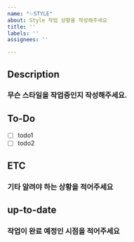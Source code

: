 ```yaml
---
name: "✨STYLE"
about: Style 작업 상황을 작성해주세요
title: ''
labels: ''
assignees: ''

---
```


## Description
### 무슨 스타일을 작업중인지 작성해주세요.

## To-Do
- [ ] todo1
- [ ] todo2

## ETC
### 기타 알려야 하는 상황을 적어주세요

## up-to-date
### 작업이 완료 예정인 시점을 적어주세요
